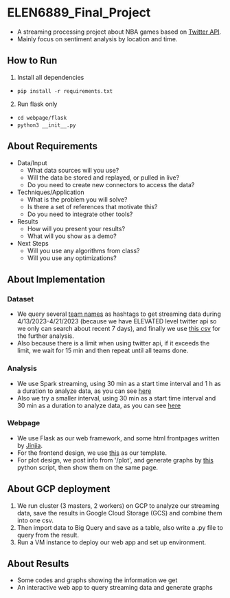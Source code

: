 # ELEN6889_Final_Project
- A streaming processing project about NBA games based on [Twitter API](https://developer.twitter.com/en).
- Mainly focus on sentiment analysis by location and time.

## How to Run

1. Install all dependencies
  - ```pip install -r requirements.txt```
2. Run flask only
  - ```cd webpage/flask```
  - ```python3 __init__.py```
  
## About Requirements

- Data/Input
  - What data sources will you use?
  - Will the data be stored and replayed, or pulled in live?
  - Do you need to create new connectors to access the data?
- Techniques/Application
  - What is the problem you will solve?
  - Is there a set of references that motivate this?
  - Do you need to integrate other tools?
- Results
  - How will you present your results?
  - What will you show as a demo?
- Next Steps
  - Will you use any algorithms from class? 
  - Will you use any optimizations? 

## About Implementation

### Dataset

- We query several [team names](https://github.com/Iris1e27/ELEN6889_Final_Project/blob/master/dataset/teams.txt) as hashtags to get streaming data during 4/13/2023-4/21/2023 (because we have ELEVATED level twitter api so we only can search about recent 7 days), and finally we use [this csv](https://github.com/Iris1e27/ELEN6889_Final_Project/blob/master/dataset/mergedAllWithHeader.csv) for the further analysis.
- Also because there is a limit when using twitter api, if it exceeds the limit, we wait for 15 min and then repeat until all teams done.

### Analysis

- We use Spark streaming, using 30 min as a start time interval and 1 h as a duration to analyze data, as you can see [here](https://github.com/Iris1e27/ELEN6889_Final_Project/blob/master/analysis/6889_streaming_analysis.ipynb)
- Also we try a smaller interval, using 30 min as a start time interval and 30 min as a duration to analyze data, as you can see [here](https://github.com/Iris1e27/ELEN6889_Final_Project/blob/master/analysis/streaming_method_NBA.py)

### Webpage

- We use Flask as our web framework, and some html frontpages written by [Jinjia](https://jinja.palletsprojects.com/en/3.1.x/).
- For the frontend design, we use [this](https://bootstrapmade.com/demo/Reveal/) as our template.
- For plot design, we post info from '/plot', and generate graphs by [this](https://github.com/Iris1e27/ELEN6889_Final_Project/blob/master/webpage/flask/plotBigQuery.py) python script, then show them on the same page.

## About GCP deployment

1. We run cluster (3 masters, 2 workers) on GCP to analyze our streaming data, save the results in Google Cloud Storage (GCS) and combine them into one csv.
2. Then import data to Big Query and save as a table, also write a .py file to query from the result.
3. Run a VM instance to deploy our web app and set up environment. 

## About Results

- Some codes and graphs showing the information we get
- An interactive web app to query streaming data and generate graphs
